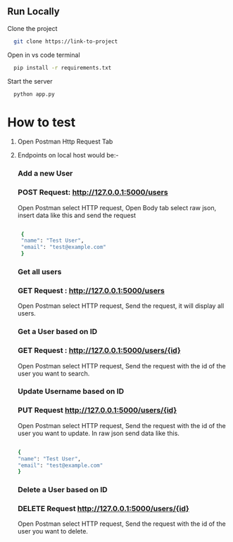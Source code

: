 
## Run Locally

Clone the project

```bash
  git clone https://link-to-project
```

Open in vs code terminal

```bash
  pip install -r requirements.txt
```

Start the server

```bash
  python app.py
```

# How to test

1. Open Postman Http Request Tab

2. Endpoints on local host would be:-

    ###   Add a new User
    ###   POST Request: http://127.0.0.1:5000/users 
    Open Postman select HTTP request, Open Body tab select raw json, insert data like this and send the request
   ```bash

    {
    "name": "Test User",
    "email": "test@example.com"
    }
    ```
  
    ###   Get all users
    ###   GET Request : http://127.0.0.1:5000/users
    Open Postman select HTTP request, Send the request, it will display all users.

    ###   Get a User based on ID
    ###   GET Request : http://127.0.0.1:5000/users/{id}
    Open Postman select HTTP request, Send the request with the id of the user you want to search.
    
    
    ###   Update Username based on ID
    ###   PUT Request http://127.0.0.1:5000/users/{id} 
    Open Postman select HTTP request, Send the request with the id of the user you want to update.
    In raw json send data like this.
     ```bash

    {
    "name": "Test User",
    "email": "test@example.com"
    }
    ```
    ###   Delete a User based on ID
    ###   DELETE Request http://127.0.0.1:5000/users/{id} 
    Open Postman select HTTP request, Send the request with the id of the user you want to delete.

